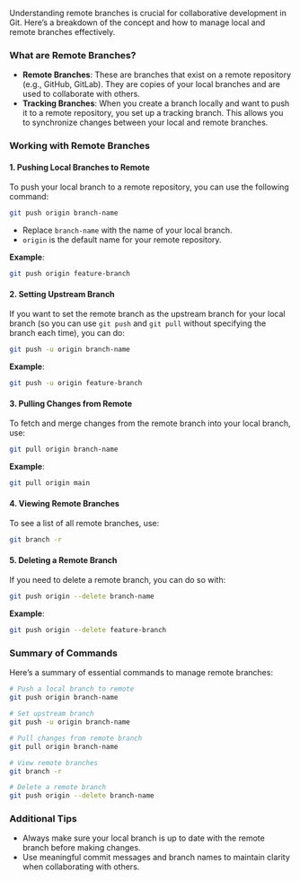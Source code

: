 Understanding remote branches is crucial for collaborative development in Git. Here’s a breakdown of the concept and how to manage local and remote branches effectively.

### What are Remote Branches?
- **Remote Branches**: These are branches that exist on a remote repository (e.g., GitHub, GitLab). They are copies of your local branches and are used to collaborate with others.
- **Tracking Branches**: When you create a branch locally and want to push it to a remote repository, you set up a tracking branch. This allows you to synchronize changes between your local and remote branches.

### Working with Remote Branches

#### 1. **Pushing Local Branches to Remote**
To push your local branch to a remote repository, you can use the following command:

```bash
git push origin branch-name
```

- Replace `branch-name` with the name of your local branch.
- `origin` is the default name for your remote repository.

**Example**:
```bash
git push origin feature-branch
```

#### 2. **Setting Upstream Branch**
If you want to set the remote branch as the upstream branch for your local branch (so you can use `git push` and `git pull` without specifying the branch each time), you can do:

```bash
git push -u origin branch-name
```

**Example**:
```bash
git push -u origin feature-branch
```

#### 3. **Pulling Changes from Remote**
To fetch and merge changes from the remote branch into your local branch, use:

```bash
git pull origin branch-name
```

**Example**:
```bash
git pull origin main
```

#### 4. **Viewing Remote Branches**
To see a list of all remote branches, use:

```bash
git branch -r
```

#### 5. **Deleting a Remote Branch**
If you need to delete a remote branch, you can do so with:

```bash
git push origin --delete branch-name
```

**Example**:
```bash
git push origin --delete feature-branch
```

### Summary of Commands
Here’s a summary of essential commands to manage remote branches:

```bash
# Push a local branch to remote
git push origin branch-name

# Set upstream branch
git push -u origin branch-name

# Pull changes from remote branch
git pull origin branch-name

# View remote branches
git branch -r

# Delete a remote branch
git push origin --delete branch-name
```

### Additional Tips
- Always make sure your local branch is up to date with the remote branch before making changes.
- Use meaningful commit messages and branch names to maintain clarity when collaborating with others.





